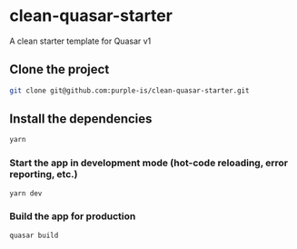 # clean-quasar-starter
A clean starter template for Quasar v1

## Clone the project
```bash
git clone git@github.com:purple-is/clean-quasar-starter.git
```

## Install the dependencies
```bash
yarn
```

### Start the app in development mode (hot-code reloading, error reporting, etc.)
```bash
yarn dev
```


### Build the app for production
```bash
quasar build
```
